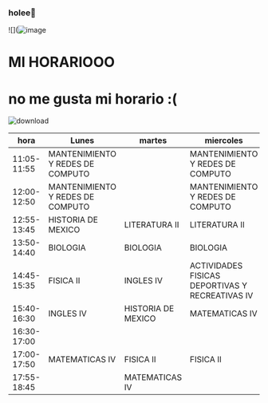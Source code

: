 ### holee👋

<!--
**keyramoralesm/keyramoralesm** is a ✨ _special_ ✨ repository because its `README.md` (this file) appears on your GitHub profile.


- 🔭 cuarto semestre de preparatoria
- 🌱 I’m currently learning ...
- 👯 estudio en la PFLC
- 🤔 estudio TIC´S
- 💬 ig: @keyo._.o
- 📫 a20989@lazarocardenas.edu.mx
- 😄 Pronouns: she/it
-->
![](![image](https://user-images.githubusercontent.com/113654691/218570350-3b6bfb67-345a-42be-9387-1cf0ef6b99fa.png)

# MI HORARIOOO
# no me gusta mi horario :(
 ![download](https://user-images.githubusercontent.com/113654691/219147047-7ce32486-2ce3-4d9b-82f5-7bbfebcfed98.jpg)


| hora         | Lunes                            | martes             | miercoles                                       | jueves                | viernes               |
|--------------|----------------------------------|--------------------|-------------------------------------------------|-----------------------|-----------------------|
| 11:05- 11:55 | MANTENIMIENTO Y REDES DE COMPUTO |                    | MANTENIMIENTO Y REDES DE COMPUTO                |                       |                       |
| 12:00- 12:50 | MANTENIMIENTO Y REDES DE COMPUTO |                    | MANTENIMIENTO Y REDES DE COMPUTO                |                       | COMUNIDADES VIRTUALES |
| 12:55- 13:45 | HISTORIA DE MEXICO               | LITERATURA II      | LITERATURA II                                   | COMUNIDADES VIRTUALES | COMUNIDADES VIRTUALES |
| 13:50- 14:40 | BIOLOGIA                         | BIOLOGIA           | BIOLOGIA                                        | BIOLOGIA              | LITERATURA II         |
| 14:45- 15:35 | FISICA II                        | INGLES IV          | ACTIVIDADES FISICAS DEPORTIVAS Y RECREATIVAS IV | HISTORIA DE MEXICO    | MATEMATICAS IV        |
| 15:40- 16:30 | INGLES IV                        | HISTORIA DE MEXICO | MATEMATICAS IV                                  | MATEMATICAS IV        | INGLES IV             |
| 16:30- 17:00 |                                  |                    |                                                 |                       |                       |
| 17:00- 17:50 | MATEMATICAS IV                   | FISICA II          | FISICA II                                       | FISICA II             | FISICA II             |
| 17:55- 18:45 |                                  | MATEMATICAS IV     |                                                 | ORIENTACION EDUCATIVA |                       |
